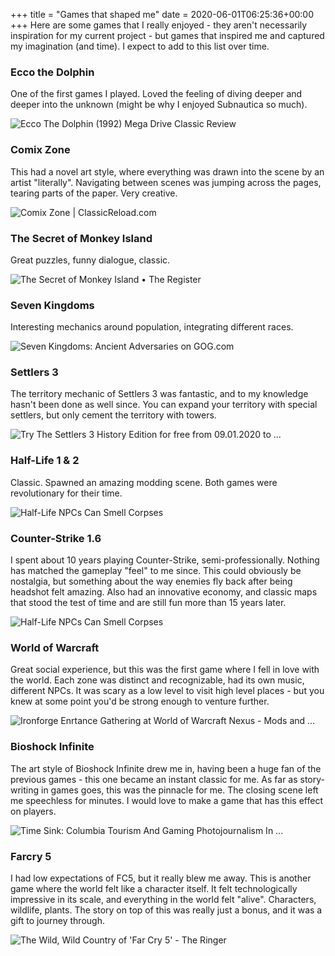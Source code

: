 +++
title = "Games that shaped me"
date = 2020-06-01T06:25:36+00:00
+++
Here are some games that I really enjoyed \- they aren't necessarily inspiration for my current project \- but games that inspired me and captured my imagination (and time). I expect to add to this list over time.

### Ecco the Dolphin ###

One of the first games I played. Loved the feeling of diving deeper and deeper into the unknown (might be why I enjoyed Subnautica so much).

![Ecco The Dolphin (1992) Mega Drive Classic Review](ecco.jpg)

### Comix Zone ###

This had a novel art style, where everything was drawn into the scene by an artist "literally". Navigating between scenes was jumping across the pages, tearing parts of the paper. Very creative.

![Comix Zone | ClassicReload.com](comix-zone.png)

### The Secret of Monkey Island ###

Great puzzles, funny dialogue, classic.

![The Secret of Monkey Island • The Register](monkey-island.jpg)

### Seven Kingdoms ###

Interesting mechanics around population, integrating different races.

![Seven Kingdoms: Ancient Adversaries on GOG.com](seven-kingdoms.jpg)

### Settlers 3 ###

The territory mechanic of Settlers 3 was fantastic, and to my knowledge hasn't been done as well since. You can expand your territory with special settlers, but only cement the territory with towers.

![Try The Settlers 3 History Edition for free from 09.01.2020 to ...](settlers-3.jpg)

### Half\-Life 1 & 2 ###

Classic. Spawned an amazing modding scene. Both games were revolutionary for their time.

![Half-Life NPCs Can Smell Corpses](half-life.webp)

### Counter\-Strike 1.6 ###

I spent about 10 years playing Counter\-Strike, semi\-professionally. Nothing has matched the gameplay "feel" to me since. This could obviously be nostalgia, but something about the way enemies fly back after being headshot felt amazing. Also had an innovative economy, and classic maps that stood the test of time and are still fun more than 15 years later.

![Half-Life NPCs Can Smell Corpses](counter-strike.jpg)

### World of Warcraft ###

Great social experience, but this was the first game where I fell in love with the world. Each zone was distinct and recognizable, had its own music, different NPCs. It was scary as a low level to visit high level places \- but you knew at some point you'd be strong enough to venture further.

![Ironforge Enrtance Gathering at World of Warcraft Nexus - Mods and ...](world-of-warcraft.jpg)

### Bioshock Infinite ###

The art style of Bioshock Infinite drew me in, having been a huge fan of the previous games \- this one became an instant classic for me. As far as story\-writing in games goes, this was the pinnacle for me. The closing scene left me speechless for minutes. I would love to make a game that has this effect on players.

![Time Sink: Columbia Tourism And Gaming Photojournalism In ...](bioshock-infinite.jpg)

### Farcry 5 ###

I had low expectations of FC5, but it really blew me away. This is another game where the world felt like a character itself. It felt technologically impressive in its scale, and everything in the world felt "alive". Characters, wildlife, plants. The story on top of this was really just a bonus, and it was a gift to journey through.

![The Wild, Wild Country of 'Far Cry 5' - The Ringer](farcry-5.jpg)


